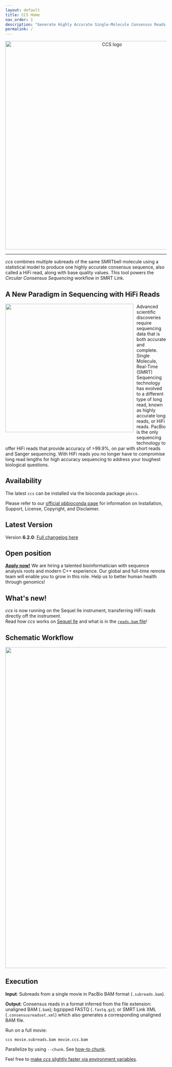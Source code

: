```yaml
---
layout: default
title: CCS Home
nav_order: 1
description: "Generate Highly Accurate Single-Molecule Consensus Reads (HiFi Reads)."
permalink: /
---
```


<p align="center">
  <img src="img/ccs_card.png" alt="CCS logo" width="650px"/>
</p>

***

_ccs_ combines multiple subreads of the same SMRTbell molecule using a
statistical model to produce one highly accurate consensus sequence,
also called a HiFi read, along with base quality values.
This tool powers the _Circular Consensus Sequencing_ workflow in SMRT Link.

## A New Paradigm in Sequencing with HiFi Reads
<p align="left"><img width="400px" src="img/read-length-visual.png" style="float: left; margin:0 10px 30px 0px "/>
Advanced scientific discoveries require sequencing data that is both accurate and complete. Single Molecule, Real-Time (SMRT) Sequencing technology has evolved to a different type of long read, known as highly accurate long reads, or HiFi reads.
PacBio is the only sequencing technology to offer HiFi reads that provide accuracy of >99.9%, on par with short reads and Sanger sequencing. With HiFi reads you no longer have to compromise long read lengths for high accuracy sequencing to address your toughest biological questions.
</p>
<div style="clear: both;"/>

## Availability
The latest `ccs` can be installed via the bioconda package `pbccs`.

Please refer to our [official pbbioconda page](https://github.com/PacificBiosciences/pbbioconda)
for information on Installation, Support, License, Copyright, and Disclaimer.

## Latest Version
Version **6.2.0**: [Full changelog here](/changelog)

## Open position
[**Apply now!**](https://www.thegravityapp.com/shared/job?clientId=8a7882525cf735a1015d1e0affa16ff0&id=8a7887a878f52449017961e2b27a1844&u=1629497634&v=9&token=eyJ1aWQiOjMzMDQ0LCJwcm92aWRlciI6ImJvdW5jZSIsInR5cGUiOiJlbWFpbCJ9.tkiUIP-M0EtiHBfAg07lTu4Hlwc)
We are hiring a talented bioinformatician with sequence analysis roots and modern C++ experience.
Our global and full-time remote team will enable you to grow in this role.
Help us to better human health through genomics!

## What's new!
_ccs_ is now running on the Sequel IIe instrument, transferring HiFi reads
directly off the instrument.\
Read how _ccs_ works on [Sequel IIe](/faq/sqiie) and what is in the [`reads.bam` file](/faq/reads-bam)!

## Schematic Workflow
<p align="center"><img width="1000px" src="img/generate-hifi.png"/></p>

## Execution
**Input**: Subreads from a single movie in PacBio BAM format (`.subreads.bam`).

**Output**: Consensus reads in a format inferred from the file extension:
unaligned BAM (`.bam`); bgzipped FASTQ (`.fastq.gz`);
or SMRT Link XML (`.consensusreadset.xml`) which also generates a corresponding
unaligned BAM file.

Run on a full movie:

    ccs movie.subreads.bam movie.ccs.bam

Parallelize by using `--chunk`.
See [how-to chunk](/faq/parallelize).

Feel free to [make _ccs_ slightly faster via environment variables](/faq/performance#can-i-tune-performance-without-sacrificing-output-quality).
